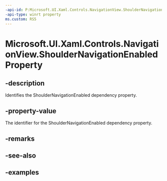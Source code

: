 ```yaml
---
-api-id: P:Microsoft.UI.Xaml.Controls.NavigationView.ShoulderNavigationEnabledProperty
-api-type: winrt property
ms.custom: RS5
---
```

<!-- Property syntax.
public DependencyProperty ShoulderNavigationEnabledProperty { get; }
-->

# Microsoft.UI.Xaml.Controls.NavigationView.ShoulderNavigationEnabledProperty


## -description

Identifies the ShoulderNavigationEnabled dependency property.


## -property-value

The identifier for the ShoulderNavigationEnabled dependency property.


## -remarks


## -see-also


## -examples


